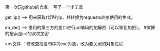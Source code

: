 第一次玩github的仓库。
写了一个小工具


get_ip() -->  用来获取代理的ip，并转换为requests直接使用的格式。

en_de()  -->  借用的第三方的接口进行url编码的加解密（可以重复加密）。
#微博的搜索是url的双次加密

vbs文件 ：修改查找语句中的exe对象，改为要关闭的对象进程.





